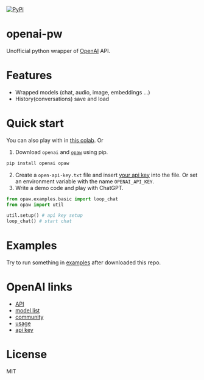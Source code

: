 [![PyPi](https://img.shields.io/pypi/v/opaw)](https://pypi.org/project/opaw/)


# openai-pw
Unofficial python wrapper of [OpenAI](https://openai.com/) API.


# Features
- Wrapped models (chat, audio, image, embeddings ...)
- History(conversations) save and load


# Quick start
You can also play with in [this colab](https://colab.research.google.com/drive/1nJ1-YwLMSxSVx092uBVoarvuVUyt65xC?usp=drive_link). Or

1. Download `openai` and [`opaw`](https://pypi.org/project/opaw/) using pip. 
```cmd
pip install openai opaw
```
2. Create a `open-api-key.txt` file and insert [your api key](https://platform.openai.com/account/api-keys) into the file. Or set an environment variable with the name `OPENAI_API_KEY`.
3. Write a demo code and play with ChatGPT.
```py
from opaw.examples.basic import loop_chat 
from opaw import util

util.setup() # api key setup
loop_chat() # start chat
```


# Examples
Try to run something in [examples](opaw/examples) after downloaded this repo.


# OpenAI links
- [API](https://platform.openai.com/docs/api-reference/introduction)
- [model list](https://platform.openai.com/docs/models)
- [community](https://community.openai.com/)
- [usage](https://platform.openai.com/account/usage)
- [api key](https://platform.openai.com/account/api-keys)


# License
MIT